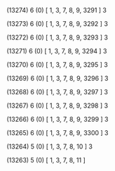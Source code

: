 (13274) 6 (0) [ 1, 3, 7, 8, 9, 3291 ] 3 


(13273) 6 (0) [ 1, 3, 7, 8, 9, 3292 ] 3 


(13272) 6 (0) [ 1, 3, 7, 8, 9, 3293 ] 3 


(13271) 6 (0) [ 1, 3, 7, 8, 9, 3294 ] 3 


(13270) 6 (0) [ 1, 3, 7, 8, 9, 3295 ] 3 


(13269) 6 (0) [ 1, 3, 7, 8, 9, 3296 ] 3 


(13268) 6 (0) [ 1, 3, 7, 8, 9, 3297 ] 3 


(13267) 6 (0) [ 1, 3, 7, 8, 9, 3298 ] 3 


(13266) 6 (0) [ 1, 3, 7, 8, 9, 3299 ] 3 


(13265) 6 (0) [ 1, 3, 7, 8, 9, 3300 ] 3 


(13264) 5 (0) [ 1, 3, 7, 8, 10 ] 3 


(13263) 5 (0) [ 1, 3, 7, 8, 11 ]  

